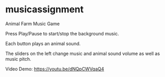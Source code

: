 # musicassignment
Animal Farm Music Game

Press Play/Pause to start/stop the background music.

Each button plays an animal sound.

The sliders on the left change music and animal sound volume as well as music pitch.

Video Demo: https://youtu.be/dNQpCWVqaQ4